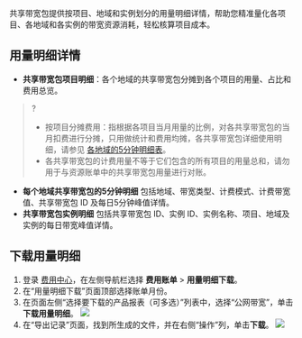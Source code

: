 共享带宽包提供按项目、地域和实例划分的用量明细详情，帮助您精准量化各项目、各地域和各实例的带宽资源消耗，轻松核算项目成本。

## 用量明细详情
- **共享带宽包项目明细**：各个地域的共享带宽包分摊到各个项目的用量、占比和费用总览。
>? 
>- 按项目分摊费用：指根据各项目当月用量的比例，对各共享带宽包的当月扣费进行分摊，只用做统计和费用均摊，各共享带宽包详细使用明细，请参见 [各地域的5分钟明细表](#xzylmx)。
>- 各共享带宽包的计费用量不等于它们包含的所有项目的用量总和，请勿用于与资源账单中的共享带宽包用量进行对账。
- **每个地域共享带宽包的5分钟明细**
包括地域、带宽类型、计费模式、计费带宽值、共享带宽包 ID 及每日5分钟峰值详情。
- **共享带宽包实例明细**
包括共享带宽包 ID、实例 ID、实例名称、项目、地域及实例的每日带宽峰值详情。


## 下载用量明细[](id:xzylmx)
1. 登录 [费用中心](https://console.cloud.tencent.com/expense)，在左侧导航栏选择 **费用账单** > **用量明细下载**。
2. 在“用量明细下载”页面顶部选择账单月份。
3. 在页面左侧“选择要下载的产品报表（可多选）”列表中，选择“公网带宽”，单击**下载用量明细**。 
![](https://qcloudimg.tencent-cloud.cn/raw/c0ebec1cfba93bd583d75fceae0d4b5c.png)
4. 在“导出记录”页面，找到所生成的文件，并在右侧“操作”列，单击**下载**。
![](https://qcloudimg.tencent-cloud.cn/raw/cfe712366ddb00f05ac6d17e3703dcb1.png)


